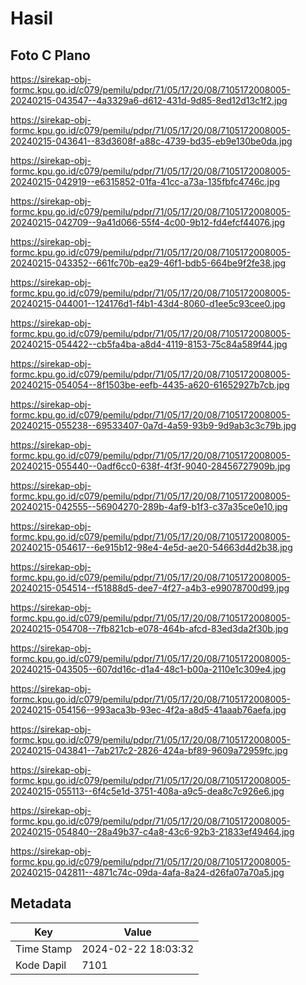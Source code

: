 # Hasil

## Foto C Plano

https://sirekap-obj-formc.kpu.go.id/c079/pemilu/pdpr/71/05/17/20/08/7105172008005-20240215-043547--4a3329a6-d612-431d-9d85-8ed12d13c1f2.jpg

https://sirekap-obj-formc.kpu.go.id/c079/pemilu/pdpr/71/05/17/20/08/7105172008005-20240215-043641--83d3608f-a88c-4739-bd35-eb9e130be0da.jpg

https://sirekap-obj-formc.kpu.go.id/c079/pemilu/pdpr/71/05/17/20/08/7105172008005-20240215-042919--e6315852-01fa-41cc-a73a-135fbfc4746c.jpg

https://sirekap-obj-formc.kpu.go.id/c079/pemilu/pdpr/71/05/17/20/08/7105172008005-20240215-042709--9a41d066-55f4-4c00-9b12-fd4efcf44076.jpg

https://sirekap-obj-formc.kpu.go.id/c079/pemilu/pdpr/71/05/17/20/08/7105172008005-20240215-043352--661fc70b-ea29-46f1-bdb5-664be9f2fe38.jpg

https://sirekap-obj-formc.kpu.go.id/c079/pemilu/pdpr/71/05/17/20/08/7105172008005-20240215-044001--124176d1-f4b1-43d4-8060-d1ee5c93cee0.jpg

https://sirekap-obj-formc.kpu.go.id/c079/pemilu/pdpr/71/05/17/20/08/7105172008005-20240215-054422--cb5fa4ba-a8d4-4119-8153-75c84a589f44.jpg

https://sirekap-obj-formc.kpu.go.id/c079/pemilu/pdpr/71/05/17/20/08/7105172008005-20240215-054054--8f1503be-eefb-4435-a620-61652927b7cb.jpg

https://sirekap-obj-formc.kpu.go.id/c079/pemilu/pdpr/71/05/17/20/08/7105172008005-20240215-055238--69533407-0a7d-4a59-93b9-9d9ab3c3c79b.jpg

https://sirekap-obj-formc.kpu.go.id/c079/pemilu/pdpr/71/05/17/20/08/7105172008005-20240215-055440--0adf6cc0-638f-4f3f-9040-28456727909b.jpg

https://sirekap-obj-formc.kpu.go.id/c079/pemilu/pdpr/71/05/17/20/08/7105172008005-20240215-042555--56904270-289b-4af9-b1f3-c37a35ce0e10.jpg

https://sirekap-obj-formc.kpu.go.id/c079/pemilu/pdpr/71/05/17/20/08/7105172008005-20240215-054617--6e915b12-98e4-4e5d-ae20-54663d4d2b38.jpg

https://sirekap-obj-formc.kpu.go.id/c079/pemilu/pdpr/71/05/17/20/08/7105172008005-20240215-054514--f51888d5-dee7-4f27-a4b3-e99078700d99.jpg

https://sirekap-obj-formc.kpu.go.id/c079/pemilu/pdpr/71/05/17/20/08/7105172008005-20240215-054708--7fb821cb-e078-464b-afcd-83ed3da2f30b.jpg

https://sirekap-obj-formc.kpu.go.id/c079/pemilu/pdpr/71/05/17/20/08/7105172008005-20240215-043505--607dd16c-d1a4-48c1-b00a-2110e1c309e4.jpg

https://sirekap-obj-formc.kpu.go.id/c079/pemilu/pdpr/71/05/17/20/08/7105172008005-20240215-054156--993aca3b-93ec-4f2a-a8d5-41aaab76aefa.jpg

https://sirekap-obj-formc.kpu.go.id/c079/pemilu/pdpr/71/05/17/20/08/7105172008005-20240215-043841--7ab217c2-2826-424a-bf89-9609a72959fc.jpg

https://sirekap-obj-formc.kpu.go.id/c079/pemilu/pdpr/71/05/17/20/08/7105172008005-20240215-055113--6f4c5e1d-3751-408a-a9c5-dea8c7c926e6.jpg

https://sirekap-obj-formc.kpu.go.id/c079/pemilu/pdpr/71/05/17/20/08/7105172008005-20240215-054840--28a49b37-c4a8-43c6-92b3-21833ef49464.jpg

https://sirekap-obj-formc.kpu.go.id/c079/pemilu/pdpr/71/05/17/20/08/7105172008005-20240215-042811--4871c74c-09da-4afa-8a24-d26fa07a70a5.jpg


## Metadata

| Key        | Value               |
| ---------- | ------------------- |
| Time Stamp | 2024-02-22 18:03:32 |
| Kode Dapil | 7101                |



